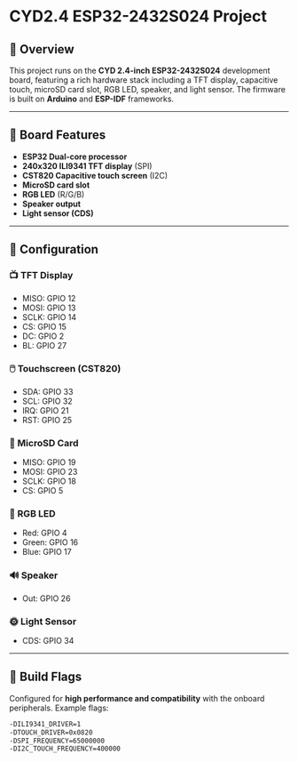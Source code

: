 # CYD2.4 ESP32-2432S024 Project

## 🧠 Overview
This project runs on the **CYD 2.4-inch ESP32-2432S024** development board, featuring a rich hardware stack including a TFT display, capacitive touch, microSD card slot, RGB LED, speaker, and light sensor. The firmware is built on **Arduino** and **ESP-IDF** frameworks.

---

## 🔧 Board Features
- **ESP32 Dual-core processor**
- **240x320 ILI9341 TFT display** (SPI)
- **CST820 Capacitive touch screen** (I2C)
- **MicroSD card slot**
- **RGB LED** (R/G/B)
- **Speaker output**
- **Light sensor (CDS)**

---

## 🧰 Configuration
### 📺 TFT Display
- MISO: GPIO 12  
- MOSI: GPIO 13  
- SCLK: GPIO 14  
- CS:   GPIO 15  
- DC:   GPIO 2  
- BL:   GPIO 27

### 🖱️ Touchscreen (CST820)
- SDA: GPIO 33  
- SCL: GPIO 32  
- IRQ: GPIO 21  
- RST: GPIO 25

### 💾 MicroSD Card
- MISO: GPIO 19  
- MOSI: GPIO 23  
- SCLK: GPIO 18  
- CS:   GPIO 5

### 🌈 RGB LED
- Red:   GPIO 4  
- Green: GPIO 16  
- Blue:  GPIO 17

### 🔊 Speaker
- Out: GPIO 26

### 🌞 Light Sensor
- CDS: GPIO 34

---

## 🚀 Build Flags
Configured for **high performance and compatibility** with the onboard peripherals. Example flags:
```bash
-DILI9341_DRIVER=1
-DTOUCH_DRIVER=0x0820
-DSPI_FREQUENCY=65000000
-DI2C_TOUCH_FREQUENCY=400000
